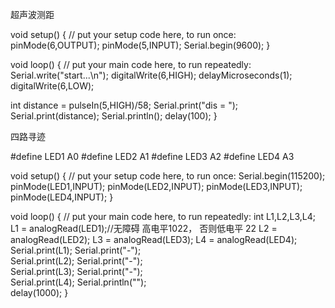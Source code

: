 超声波测距

void setup() {
  // put your setup code here, to run once:
  pinMode(6,OUTPUT);
  pinMode(5,INPUT);
  Serial.begin(9600);
}

void loop() {
  // put your main code here, to run repeatedly:
  Serial.write("start...\n");
  digitalWrite(6,HIGH);
  delayMicroseconds(1);
  digitalWrite(6,LOW);

  int distance = pulseIn(5,HIGH)/58;
  Serial.print("dis = ");
  Serial.print(distance);
  Serial.println();
  delay(100);
}


四路寻迹

#define LED1 A0
#define LED2 A1
#define LED3 A2
#define LED4 A3

void setup() {
  // put your setup code here, to run once:
  Serial.begin(115200);
  pinMode(LED1,INPUT);
  pinMode(LED2,INPUT);
  pinMode(LED3,INPUT);
  pinMode(LED4,INPUT);
}

void loop() {
  // put your main code here, to run repeatedly:
  int L1,L2,L3,L4;
  L1 = analogRead(LED1);//无障碍 高电平1022， 否则低电平 22
  L2 = analogRead(LED2);
  L3 = analogRead(LED3);
  L4 = analogRead(LED4);  
  Serial.print(L1);
  Serial.print("-");  
  Serial.print(L2);
  Serial.print("-");  
  Serial.print(L3);
  Serial.print("-");  
  Serial.print(L4);
  Serial.println("");  
  delay(1000);
}
